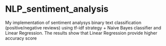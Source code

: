 # NLP_sentiment_analysis
My implementation of sentiment analysys binary text classification (positive/negative reviews) using tf-idf strategy + Naive Bayes classifier and Linear Regression. The results show that Linear Regression provide higher accuracy score
